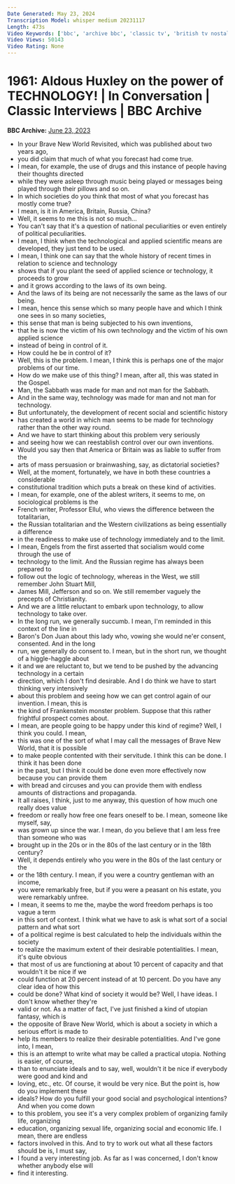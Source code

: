 ```yaml
---
Date Generated: May 23, 2024
Transcription Model: whisper medium 20231117
Length: 473s
Video Keywords: ['bbc', 'archive bbc', 'classic tv', 'british tv nostalgia', 'bbc archive', 'archive', 'the bbc archive', 'nostalgia', 'legendary television', 'retro tv', 'vintage', 'AldousHuxley', 'BraveNewWorld', 'aldous huxley interview', 'aldous huxley interview 1961', 'lost interviews', 'interview', 'bbc interview', 'vintage tv', 'tv interview', 'classic tv interview', 'science fiction writers', 'visionary authors', 'in conversation', 'bbc in conversation', 'john morgan', 'in conversation with john morgan', 'aldous huxley john morgan']
Video Views: 50143
Video Rating: None
---
```


# 1961: Aldous Huxley on the power of TECHNOLOGY! | In Conversation | Classic Interviews | BBC Archive
**BBC Archive:** [June 23, 2023](https://www.youtube.com/watch?v=ZCOGFSwrGNc)
*  In your Brave New World Revisited, which was published about two years ago,
*  you did claim that much of what you forecast had come true.
*  I mean, for example, the use of drugs and this instance of people having their thoughts directed
*  while they were asleep through music being played or messages being played through their pillows and so on.
*  In which societies do you think that most of what you forecast has mostly come true?
*  I mean, is it in America, Britain, Russia, China?
*  Well, it seems to me this is not so much...
*  You can't say that it's a question of national peculiarities or even entirely of political peculiarities.
*  I mean, I think when the technological and applied scientific means are developed, they just tend to be used.
*  I mean, I think one can say that the whole history of recent times in relation to science and technology
*  shows that if you plant the seed of applied science or technology, it proceeds to grow
*  and it grows according to the laws of its own being.
*  And the laws of its being are not necessarily the same as the laws of our being.
*  I mean, hence this sense which so many people have and which I think one sees in so many societies,
*  this sense that man is being subjected to his own inventions,
*  that he is now the victim of his own technology and the victim of his own applied science
*  instead of being in control of it.
*  How could he be in control of it?
*  Well, this is the problem. I mean, I think this is perhaps one of the major problems of our time.
*  How do we make use of this thing? I mean, after all, this was stated in the Gospel.
*  Man, the Sabbath was made for man and not man for the Sabbath.
*  And in the same way, technology was made for man and not man for technology.
*  But unfortunately, the development of recent social and scientific history
*  has created a world in which man seems to be made for technology rather than the other way round.
*  And we have to start thinking about this problem very seriously
*  and seeing how we can reestablish control over our own inventions.
*  Would you say then that America or Britain was as liable to suffer from the
*  arts of mass persuasion or brainwashing, say, as dictatorial societies?
*  Well, at the moment, fortunately, we have in both these countries a considerable
*  constitutional tradition which puts a break on these kind of activities.
*  I mean, for example, one of the ablest writers, it seems to me, on sociological problems is the
*  French writer, Professor Ellul, who views the difference between the totalitarian,
*  the Russian totalitarian and the Western civilizations as being essentially a difference
*  in the readiness to make use of technology immediately and to the limit.
*  I mean, Engels from the first asserted that socialism would come through the use of
*  technology to the limit. And the Russian regime has always been prepared to
*  follow out the logic of technology, whereas in the West, we still remember John Stuart Mill,
*  James Mill, Jefferson and so on. We still remember vaguely the precepts of Christianity.
*  And we are a little reluctant to embark upon technology, to allow technology to take over.
*  In the long run, we generally succumb. I mean, I'm reminded in this context of the line in
*  Baron's Don Juan about this lady who, vowing she would ne'er consent, consented. And in the long
*  run, we generally do consent to. I mean, but in the short run, we thought of a higgle-haggle about
*  it and we are reluctant to, but we tend to be pushed by the advancing technology in a certain
*  direction, which I don't find desirable. And I do think we have to start thinking very intensively
*  about this problem and seeing how we can get control again of our invention. I mean, this is
*  the kind of Frankenstein monster problem. Suppose that this rather frightful prospect comes about.
*  I mean, are people going to be happy under this kind of regime? Well, I think you could. I mean,
*  this was one of the sort of what I may call the messages of Brave New World, that it is possible
*  to make people contented with their servitude. I think this can be done. I think it has been done
*  in the past, but I think it could be done even more effectively now because you can provide them
*  with bread and circuses and you can provide them with endless amounts of distractions and propaganda.
*  It all raises, I think, just to me anyway, this question of how much one really does value
*  freedom or really how free one fears oneself to be. I mean, someone like myself, say,
*  was grown up since the war. I mean, do you believe that I am less free than someone who was
*  brought up in the 20s or in the 80s of the last century or in the 18th century?
*  Well, it depends entirely who you were in the 80s of the last century or the
*  or the 18th century. I mean, if you were a country gentleman with an income,
*  you were remarkably free, but if you were a peasant on his estate, you were remarkably unfree.
*  I mean, it seems to me the, maybe the word freedom perhaps is too vague a term
*  in this sort of context. I think what we have to ask is what sort of a social pattern and what sort
*  of a political regime is best calculated to help the individuals within the society
*  to realize the maximum extent of their desirable potentialities. I mean, it's quite obvious
*  that most of us are functioning at about 10 percent of capacity and that wouldn't it be nice if we
*  could function at 20 percent instead of at 10 percent. Do you have any clear idea of how this
*  could be done? What kind of society it would be? Well, I have ideas. I don't know whether they're
*  valid or not. As a matter of fact, I've just finished a kind of utopian fantasy, which is
*  the opposite of Brave New World, which is about a society in which a serious effort is made to
*  help its members to realize their desirable potentialities. And I've gone into, I mean,
*  this is an attempt to write what may be called a practical utopia. Nothing is easier, of course,
*  than to enunciate ideals and to say, well, wouldn't it be nice if everybody were good and kind and
*  loving, etc., etc. Of course, it would be very nice. But the point is, how do you implement these
*  ideals? How do you fulfill your good social and psychological intentions? And when you come down
*  to this problem, you see it's a very complex problem of organizing family life, organizing
*  education, organizing sexual life, organizing social and economic life. I mean, there are endless
*  factors involved in this. And to try to work out what all these factors should be is, I must say,
*  I found a very interesting job. As far as I was concerned, I don't know whether anybody else will
*  find it interesting.
